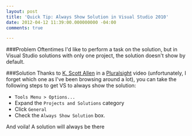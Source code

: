 ```yaml
---
layout: post
title: 'Quick Tip: Always Show Solution in Visual Studio 2010'
date: 2012-04-12 11:39:00.000000000 -04:00
comments: true

---
```

###Problem
Oftentimes I'd like to perform a task on the solution, but in Visual Studio solutions with only one project, the solution doesn't show by default.

###Solution
Thanks to [K. Scott Allen]() in a [Pluralsight]() video (unfortunately, I forget which one as I've been browsing around a lot), you can take the following steps to get VS to always show the solution:

* `Tools Menu > Options...`
* Expand the `Projects and Solutions` category
* Click `General`
* Check the `Always Show Solution` box.

And voila! A solution will always be there

[K. Scott Allen]: http://odetocode.com/blogs/scott/
[Pluralsight]: http://www.pluralsight-training.net/microsoft/
